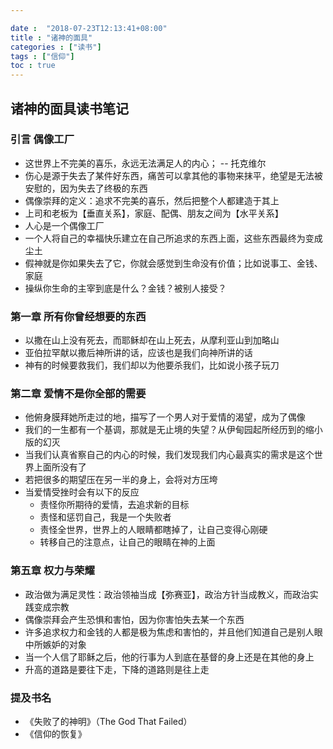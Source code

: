 ```yaml
---

date :  "2018-07-23T12:13:41+08:00" 
title : "诸神的面具" 
categories : ["读书"] 
tags : ["信仰"] 
toc : true
---
```


## 诸神的面具读书笔记 ##

### 引言 偶像工厂 ###

- 这世界上不完美的喜乐，永远无法满足人的内心；  -- 托克维尔
- 伤心是源于失去了某件好东西，痛苦可以拿其他的事物来抹平，绝望是无法被安慰的，因为失去了终极的东西
- 偶像崇拜的定义：追求不完美的喜乐，然后把整个人都建造于其上
- 上司和老板为【垂直关系】，家庭、配偶、朋友之间为【水平关系】
- 人心是一个偶像工厂
- 一个人将自己的幸福快乐建立在自己所追求的东西上面，这些东西最终为变成尘土
- 假神就是你如果失去了它，你就会感觉到生命没有价值；比如说事工、金钱、家庭
- 操纵你生命的主宰到底是什么？金钱？被别人接受？

### 第一章 所有你曾经想要的东西 ###
- 以撒在山上没有死去，而耶稣却在山上死去，从摩利亚山到加略山
- 亚伯拉罕献以撒后神所讲的话，应该也是我们向神所讲的话
- 神有的时候要救我们，我们却以为他要杀我们，比如说小孩子玩刀

### 第二章 爱情不是你全部的需要 ###
- 他俯身膜拜她所走过的地，描写了一个男人对于爱情的渴望，成为了偶像
- 我们的一生都有一个基调，那就是无止境的失望？从伊甸园起所经历到的缩小版的幻灭
- 当我们认真省察自己的内心的时候，我们发现我们内心最真实的需求是这个世界上面所没有了
- 若把很多的期望压在另一半的身上，会将对方压垮
- 当爱情受挫时会有以下的反应
  - 责怪你所期待的爱情，去追求新的目标
  - 责怪和惩罚自己，我是一个失败者
  - 责怪全世界，世界上的人眼睛都瞎掉了，让自己变得心刚硬
  - 转移自己的注意点，让自己的眼睛在神的上面

### 第五章 权力与荣耀 ###
- 政治做为满足灵性：政治领袖当成【弥赛亚】，政治方针当成教义，而政治实践变成宗教
- 偶像崇拜会产生恐惧和害怕，因为你害怕失去某一个东西
- 许多追求权力和金钱的人都是极为焦虑和害怕的，并且他们知道自己是别人眼中所嫉妒的对象
- 当一个人信了耶稣之后，他的行事为人到底在基督的身上还是在其他的身上
- 升高的道路是要往下走，下降的道路则是往上走





### 提及书名 ###
- 《失败了的神明》（The God That Failed）
- 《信仰的恢复》


